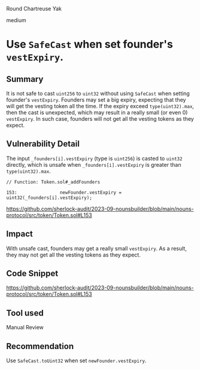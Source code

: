 Round Chartreuse Yak

medium

# Use `SafeCast` when set founder's `vestExpiry`.

## Summary
It is not safe to cast `uint256` to `uint32` without using `SafeCast` when setting founder's `vestExpiry`. Founders may set a big expiry, expecting that they will get the vesting token all the time. If the expiry exceed `type(uint32).max`, then the cast is unexpected, which may result in a really small (or even 0) `vestExpiry`. In such case, founders will not get all the vesting tokens as they expect.

## Vulnerability Detail
The input `_founders[i].vestExpiry` (type is `uint256`) is casted to `uint32` directly, which is unsafe when `_founders[i].vestExpiry` is greater than `type(uint32).max`.
```solidity
// Function: Token.sol#_addFounders

153:                newFounder.vestExpiry = uint32(_founders[i].vestExpiry);
```
https://github.com/sherlock-audit/2023-09-nounsbuilder/blob/main/nouns-protocol/src/token/Token.sol#L153

## Impact
With unsafe cast, founders may get a really small `vestExpiry`. As a result, they may not get all the vesting tokens as they expect.

## Code Snippet
https://github.com/sherlock-audit/2023-09-nounsbuilder/blob/main/nouns-protocol/src/token/Token.sol#L153

## Tool used

Manual Review

## Recommendation
Use `SafeCast.toUint32` when set `newFounder.vestExpiry`.